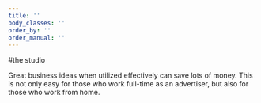 ```yaml
---
title: ''
body_classes: ''
order_by: ''
order_manual: ''
---
```


#the studio

Great business ideas when utilized effectively can save lots of money. This is not only easy for those who work full-time as an advertiser, but also for those who work from home.
